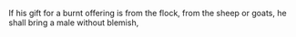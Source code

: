If his gift for a burnt offering is from the flock, from the sheep or goats, he shall bring a male without blemish,
